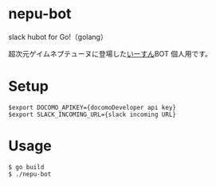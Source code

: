 nepu-bot
=====

slack hubot for Go!（golang）

超次元ゲイムネプテューヌに登場した[いーすん](http://dic.pixiv.net/a/%E3%82%A4%E3%82%B9%E3%83%88%E3%83%AF%E3%83%BC%E3%83%AB%28%E3%83%8D%E3%83%97%E3%83%86%E3%83%A5%E3%83%BC%E3%83%8C%29)BOT 個人用です。

# Setup

```
$export DOCOMO_APIKEY={docomoDeveloper api key}
$export SLACK_INCOMING_URL={slack incoming URL}
```

# Usage

```
$ go build
$ ./nepu-bot
```

